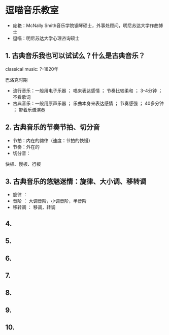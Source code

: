 # 逗喵音乐教室

- 庞艳：McNally Smith音乐学院钢琴硕士，外事处顾问，明尼苏达大学作曲博士
- 逗喵：明尼苏达大学心理咨询硕士

## 1. 古典音乐我也可以试试么？什么是古典音乐？

classical music: ?-1820年

巴洛克时期

- 流行音乐：一般用电子乐器 ； 唱来表达感情       ； 节奏比较柔和 ； 3-4分钟  ； 不看歌词
- 古典音乐：一般用原声乐器 ； 乐曲本身来表达感情 ； 节奏感强     ； 40多分钟 ； 带着乐谱演奏

## 2. 古典音乐的节奏节拍、切分音

- 节拍：内在的韵律（速度：节拍的快慢）
- 节奏：外在的
- 切分音：

快板、慢板、行板

## 3. 古典音乐的悠魅迷情：旋律、大小调、移转调

- 旋律   ：
- 音阶   ： 大调音阶，小调音阶，半音阶
- 移转调 ： 移调，转调

## 4. 

## 5. 

## 6. 

## 7. 

## 8. 

## 9. 

## 10. 
